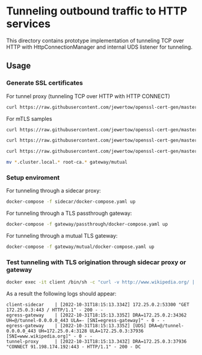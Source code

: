 # Tunneling outbound traffic to HTTP services

This directory contains prototype implementation of tunneling TCP over HTTP with HttpConnectionManager
and internal UDS listener for tunneling.

## Usage

### Generate SSL certificates
For tunnel proxy (tunneling TCP over HTTP with HTTP CONNECT)
```sh
curl https://raw.githubusercontent.com/jewertow/openssl-cert-gen/master/tls.sh | sh -s - --subject="tunnel-proxy"
```
For mTLS samples
```sh
curl https://raw.githubusercontent.com/jewertow/openssl-cert-gen/master/tls.sh | sh -s - --subject="cluster.local" --root-cert

curl https://raw.githubusercontent.com/jewertow/openssl-cert-gen/master/tls.sh | sh -s - --subject="client.default.svc.cluster.local" --root-cert-path=root-ca.crt --root-key-path=root-ca.key

curl https://raw.githubusercontent.com/jewertow/openssl-cert-gen/master/tls.sh | sh -s - --subject="egress-gateway.istio-system.svc.cluster.local" --root-cert-path=root-ca.crt --root-key-path=root-ca.key

mv *.cluster.local.* root-ca.* gateway/mutual
```

### Setup enviroment
For tunneling through a sidecar proxy:
```sh
docker-compose -f sidecar/docker-compose.yaml up
```
For tunneling through a TLS passthrough gateway:
```sh
docker-compose -f gateway/passthrough/docker-compose.yaml up
```
For tunneling through a mutual TLS gateway:
```sh
docker-compose -f gateway/mutual/docker-compose.yaml up
```

### Test tunneling with TLS origination through sidecar proxy or gateway
```sh
docker exec -it client /bin/sh -c "curl -v http://www.wikipedia.org/ | grep -o \"<title>.*</title>\""
```
As a result the following logs should appear:
```log
client-sidecar    | [2022-10-31T18:15:13.334Z] 172.25.0.2:53300 "GET 172.25.0.3:443 / HTTP/1.1" - 200 - -
egress-gateway    | [2022-10-31T18:15:13.335Z] DRA=172.25.0.2:34362 UH=@/tunnel-0.0.0.0_443 ULA=- [SNI=egress-gateway]" - 0 - - 
egress-gateway    | [2022-10-31T18:15:13.335Z] [UDS] DRA=@/tunnel-0.0.0.0_443 UH=172.25.0.4:3128 ULA=172.25.0.3:37936 [SNI=www.wikipedia.org]" - 0 - - 
tunnel-proxy      | [2022-10-31T18:15:13.343Z] DRA=172.25.0.3:37936 "CONNECT 91.198.174.192:443 - HTTP/1.1" - 200 - DC
```
